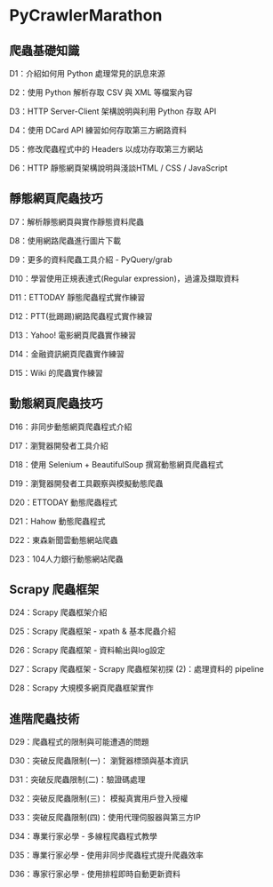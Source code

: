 # PyCrawlerMarathon

## 爬蟲基礎知識
D1：介紹如何用 Python 處理常見的訊息來源

D2：使用 Python 解析存取 CSV 與 XML 等檔案內容

D3：HTTP Server-Client 架構說明與利用 Python 存取 API

D4：使用 DCard API 練習如何存取第三方網路資料

D5：修改爬蟲程式中的 Headers 以成功存取第三方網站

D6：HTTP 靜態網頁架構說明與淺談HTML / CSS / JavaScript

## 靜態網頁爬蟲技巧
D7：解析靜態網頁與實作靜態資料爬蟲

D8：使用網路爬蟲進行圖片下載

D9：更多的資料爬蟲工具介紹 - PyQuery/grab

D10：學習使用正規表達式(Regular expression)，過濾及擷取資料

D11：ETTODAY 靜態爬蟲程式實作練習

D12：PTT(批踢踢)網路爬蟲程式實作練習

D13：Yahoo! 電影網頁爬蟲實作練習

D14：金融資訊網頁爬蟲實作練習

D15：Wiki 的爬蟲實作練習

## 動態網頁爬蟲技巧
D16：非同步動態網頁爬蟲程式介紹

D17：瀏覽器開發者工具介紹

D18：使用 Selenium + BeautifulSoup 撰寫動態網頁爬蟲程式

D19：瀏覽器開發者工具觀察與模擬動態爬蟲

D20：ETTODAY 動態爬蟲程式

D21：Hahow 動態爬蟲程式

D22：東森新聞雲動態網站爬蟲

D23：104人力銀行動態網站爬蟲

## Scrapy 爬蟲框架
D24：Scrapy 爬蟲框架介紹

D25：Scrapy 爬蟲框架 - xpath & 基本爬蟲介紹

D26：Scrapy 爬蟲框架 - 資料輸出與log設定

D27：Scrapy 爬蟲框架 - Scrapy 爬蟲框架初探 (2)：處理資料的 pipeline

D28：Scrapy 大規模多網頁爬蟲框架實作

## 進階爬蟲技術
D29：爬蟲程式的限制與可能遭遇的問題

D30：突破反爬蟲限制(一)： 瀏覽器標頭與基本資訊

D31：突破反爬蟲限制(二)：驗證碼處理

D32：突破反爬蟲限制(三)： 模擬真實用戶登入授權

D33：突破反爬蟲限制(四)：使用代理伺服器與第三方IP

D34：專業行家必學 - 多線程爬蟲程式教學

D35：專業行家必學 - 使用非同步爬蟲程式提升爬蟲效率

D36：專家行家必學 - 使用排程即時自動更新資料

